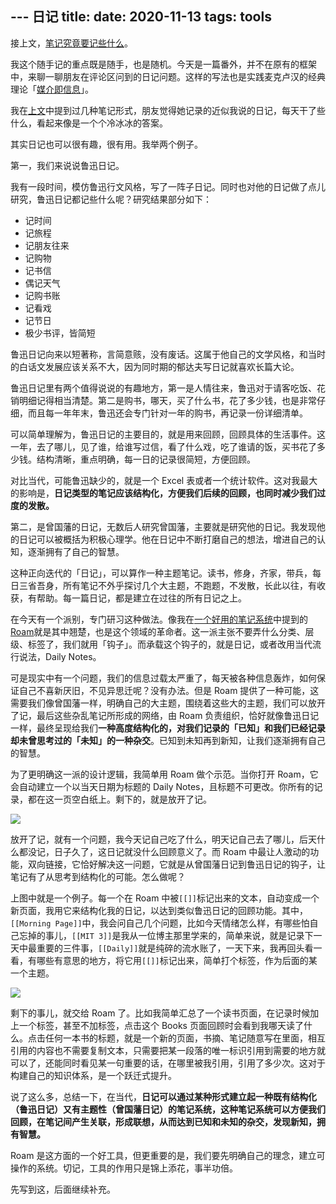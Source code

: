 --- 日记
title: 
date: 2020-11-13
tags: tools
---
接上文，[笔记究竟要记些什么][1]。

我这个随手记的重点既是随手，也是随机。今天是一篇番外，并不在原有的框架中，来聊一聊朋友在评论区问到的日记问题。这样的写法也是实践麦克卢汉的经典理论「[媒介即信息][2]」。

我在[上文][3]中提到过几种笔记形式，朋友觉得她记录的近似我说的日记，每天干了些什么，看起来像是一个个冷冰冰的答案。

其实日记也可以很有趣，很有用。我举两个例子。

第一，我们来说说鲁迅日记。

我有一段时间，模仿鲁迅行文风格，写了一阵子日记。同时也对他的日记做了点儿研究，鲁迅日记都记些什么呢？研究结果部分如下：

- 记时间
- 记旅程
- 记朋友往来
- 记购物
- 记书信
- 偶记天气
- 记购书账
- 记看戏
- 记节日
- 极少书评，皆简短

鲁迅日记向来以短著称，言简意赅，没有废话。这属于他自己的文学风格，和当时的白话文发展应该关系不大，因为同时期的郁达夫写日记就喜欢长篇大论。

鲁迅日记里有两个值得说说的有趣地方，第一是人情往来，鲁迅对于请客吃饭、花销明细记得相当清楚。第二是购书，哪天，买了什么书，花了多少钱，也是非常仔细，而且每一年年末，鲁迅还会专门针对一年的购书，再记录一份详细清单。

可以简单理解为，鲁迅日记的主要目的，就是用来回顾，回顾具体的生活事件。这一年，去了哪儿，见了谁，给谁写过信，看了什么戏，吃了谁请的饭，买书花了多少钱。结构清晰，重点明确，每一日的记录很简短，方便回顾。

对比当代，可能鲁迅缺少的，就是一个 Excel 表或者一个统计软件。这对我最大的影响是，**日记类型的笔记应该结构化，方便我们后续的回顾，也同时减少我们过度的发散。**

第二，是曾国藩的日记，无数后人研究曾国藩，主要就是研究他的日记。我发现他的日记可以被概括为积极心理学。他在日记中不断打磨自己的想法，增进自己的认知，逐渐拥有了自己的智慧。

这种正向迭代的「日记」，可以算作一种主题笔记。读书，修身，齐家，带兵，每日三省吾身，所有笔记不外乎探讨几个大主题，不跑题，不发散，长此以往，有收获，有帮助。每一篇日记，都是建立在过往的所有日记之上。

在今天有一个派别，专门研习这种做法。像我在[一个好用的笔记系统][4]中提到的 [Roam][5]就是其中翘楚，也是这个领域的革命者。这一派主张不要弄什么分类、层级、标签了，我们就用「钩子」。而承载这个钩子的，就是日记，或者改用当代流行说法，Daily Notes。

可是现实中有一个问题，我们的信息过载太严重了，每天被各种信息轰炸，如何保证自己不喜新厌旧，不见异思迁呢？没有办法。但是 Roam 提供了一种可能，这需要我们像曾国藩一样，明确自己的大主题，围绕着这些大的主题，我们可以放开了记，最后这些杂乱笔记所形成的网络，由 Roam 负责组织，恰好就像鲁迅日记一样，最终呈现给我们**一种高度结构化的，对我们记录的「已知」和我们已经记录却未曾思考过的「未知」的一种杂交**。已知到未知再到新知，让我们逐渐拥有自己的智慧。

为了更明确这一派的设计逻辑，我简单用 Roam 做个示范。当你打开 Roam，它会自动建立一个以当天日期为标题的 Daily Notes，且标题不可更改。你所有的记录，都在这一页空白纸上。剩下的，就是放开了记。

![][image-1]

放开了记，就有一个问题，我今天记自己吃了什么，明天记自己去了哪儿，后天什么都没记，日子久了，这日记就没什么回顾意义了。而 Roam 中最让人激动的功能，双向链接，它恰好解决这一问题，它就是从曾国藩日记到鲁迅日记的钩子，让笔记有了从思考到结构化的可能。怎么做呢？

上图中就是一个例子。每一个在 Roam 中被`[[]]`标记出来的文本，自动变成一个新页面，我用它来结构化我的日记，以达到类似鲁迅日记的回顾功能。其中，`[[Morning Page]]`中，我会问自己几个问题，比如今天情绪怎么样，有哪些怕自己忘掉的事儿，`[[MIT 3]]`是我从一位博主那里学来的，简单来说，就是记录下一天中最重要的三件事，`[[Daily]]`就是纯碎的流水账了，一天下来，我再回头看一看，有哪些有意思的地方，将它用`[[]]`标记出来，简单打个标签，作为后面的某一个主题。

![][image-2]

剩下的事儿，就交给 Roam 了。比如我简单汇总了一个读书页面，在记录时候加上一个标签，甚至不加标签，点击这个 Books 页面回顾时会看到我哪天读了什么。点击任何一本书的标题，就是一个新的页面，书摘、笔记随意写在里面，相互引用的内容也不需要复制文本，只需要把某一段落的唯一标识引用到需要的地方就可以了，还能同时看见某一句重要的话，在哪里被我引用，引用了多少次。这对于构建自己的知识体系，是一个跃迁式提升。

说了这么多，总结一下，在当代，**日记可以通过某种形式建立起一种既有结构化（鲁迅日记）又有主题性（曾国藩日记）的笔记系统，这种笔记系统可以方便我们回顾，在笔记间产生关联，形成联想，从而达到已知和未知的杂交，发现新知，拥有智慧。**

Roam 是这方面的一个好工具，但更重要的是，我们要先明确自己的理念，建立可操作的系统。切记，工具的作用只是锦上添花，事半功倍。

先写到这，后面继续补充。

[1]:	https://mp.weixin.qq.com/s/yZKr0uEWdyD45GicnmFraA
[2]:	https://zh.wikipedia.org/wiki/%E5%AA%92%E4%BB%8B%E5%8D%B3%E6%98%AF%E8%A8%8A%E6%81%AF
[3]:	https://mp.weixin.qq.com/s/yZKr0uEWdyD45GicnmFraA
[4]:	https://mp.weixin.qq.com/s/wSJ_PILrjlLAZky0SFiRig
[5]:	http://roamresearch.com/

[image-1]:	https://static.elizen.me/img/2020-11-13-031245.jpg
[image-2]:	https://static.elizen.me/img/2020-11-13-roamresearch.com_%20-4-.png